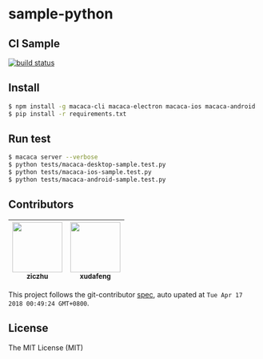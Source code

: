 # sample-python

## CI Sample

[![build status][travis-image-0]][travis-url-0]

[travis-image-0]: https://img.shields.io/travis/macaca-sample/sample-python/master.svg?style=flat-square
[travis-url-0]: https://travis-ci.org/macaca-sample/sample-python

## Install

``` bash
$ npm install -g macaca-cli macaca-electron macaca-ios macaca-android
$ pip install -r requirements.txt
```

## Run test

``` bash
$ macaca server --verbose
$ python tests/macaca-desktop-sample.test.py
$ python tests/macaca-ios-sample.test.py
$ python tests/macaca-android-sample.test.py
```

<!-- GITCONTRIBUTOR_START -->

## Contributors

|[<img src="https://avatars1.githubusercontent.com/u/1044425?v=4" width="100px;"/><br/><sub><b>ziczhu</b></sub>](https://github.com/ziczhu)<br/>|[<img src="https://avatars1.githubusercontent.com/u/1011681?v=4" width="100px;"/><br/><sub><b>xudafeng</b></sub>](https://github.com/xudafeng)<br/>
| :---: | :---: |


This project follows the git-contributor [spec](https://github.com/xudafeng/git-contributor), auto upated at `Tue Apr 17 2018 00:49:24 GMT+0800`.

<!-- GITCONTRIBUTOR_END -->

## License

The MIT License (MIT)
